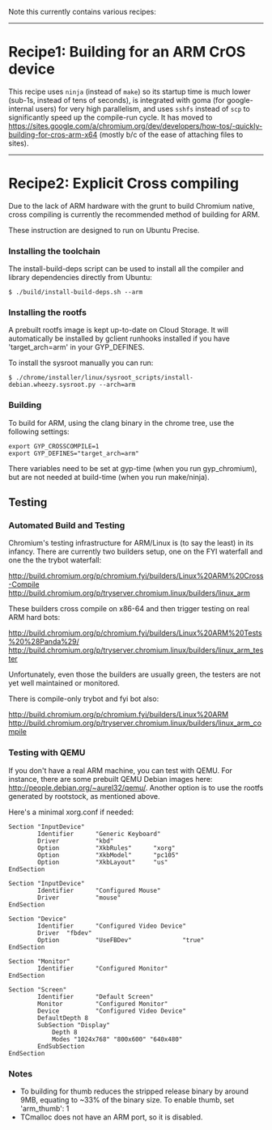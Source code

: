 Note this currently contains various recipes:



---


# Recipe1: Building for an ARM CrOS device
This recipe uses `ninja` (instead of `make`) so its startup time is much lower (sub-1s, instead of tens of seconds), is integrated with goma (for google-internal users) for very high parallelism, and uses `sshfs` instead of `scp` to significantly speed up the compile-run cycle.  It has moved to https://sites.google.com/a/chromium.org/dev/developers/how-tos/-quickly-building-for-cros-arm-x64 (mostly b/c of the ease of attaching files to sites).



---


# Recipe2: Explicit Cross compiling

Due to the lack of ARM hardware with the grunt to build Chromium native, cross compiling is currently the recommended method of building for ARM.

These instruction are designed to run on Ubuntu Precise.

### Installing the toolchain

The install-build-deps script can be used to install all the compiler
and library dependencies directly from Ubuntu:

```
$ ./build/install-build-deps.sh --arm
```

### Installing the rootfs

A prebuilt rootfs image is kept up-to-date on Cloud Storage.  It will
automatically be installed by gclient runhooks installed if you have 'target\_arch=arm' in your GYP\_DEFINES.

To install the sysroot manually you can run:
```
$ ./chrome/installer/linux/sysroot_scripts/install-debian.wheezy.sysroot.py --arch=arm
```

### Building

To build for ARM, using the clang binary in the chrome tree, use the following settings:

```
export GYP_CROSSCOMPILE=1
export GYP_DEFINES="target_arch=arm"
```

There variables need to be set at gyp-time (when you run gyp\_chromium),
but are not needed at build-time (when you run make/ninja).

## Testing

### Automated Build and Testing

Chromium's testing infrastructure for ARM/Linux is (to say the least)
in its infancy.  There are currently two builders setup, one on the
FYI waterfall and one the the trybot waterfall:

http://build.chromium.org/p/chromium.fyi/builders/Linux%20ARM%20Cross-Compile
http://build.chromium.org/p/tryserver.chromium.linux/builders/linux_arm


These builders cross compile on x86-64 and then trigger testing
on real ARM hard bots:

http://build.chromium.org/p/chromium.fyi/builders/Linux%20ARM%20Tests%20%28Panda%29/
http://build.chromium.org/p/tryserver.chromium.linux/builders/linux_arm_tester

Unfortunately, even those the builders are usually green, the testers
are not yet well maintained or monitored.

There is compile-only trybot and fyi bot also:

http://build.chromium.org/p/chromium.fyi/builders/Linux%20ARM
http://build.chromium.org/p/tryserver.chromium.linux/builders/linux_arm_compile

### Testing with QEMU

If you don't have a real ARM machine, you can test with QEMU. For instance, there are some prebuilt QEMU Debian images here: http://people.debian.org/~aurel32/qemu/.  Another option is to use the rootfs generated by rootstock, as mentioned above.

Here's a minimal xorg.conf if needed:

```
Section "InputDevice"
        Identifier      "Generic Keyboard"
        Driver          "kbd"
        Option          "XkbRules"      "xorg"
        Option          "XkbModel"      "pc105"
        Option          "XkbLayout"     "us"
EndSection

Section "InputDevice"
        Identifier      "Configured Mouse"
        Driver          "mouse"
EndSection

Section "Device"
        Identifier      "Configured Video Device"
        Driver  "fbdev"
        Option          "UseFBDev"              "true"
EndSection

Section "Monitor"
        Identifier      "Configured Monitor"
EndSection

Section "Screen"
        Identifier      "Default Screen"
        Monitor         "Configured Monitor"
        Device          "Configured Video Device"
        DefaultDepth 8
        SubSection "Display"
            Depth 8
            Modes "1024x768" "800x600" "640x480"
        EndSubSection
EndSection
```

### Notes
  * To building for thumb reduces the stripped release binary by around 9MB, equating to ~33% of the binary size.  To enable thumb, set 'arm\_thumb': 1
  * TCmalloc does not have an ARM port, so it is disabled.